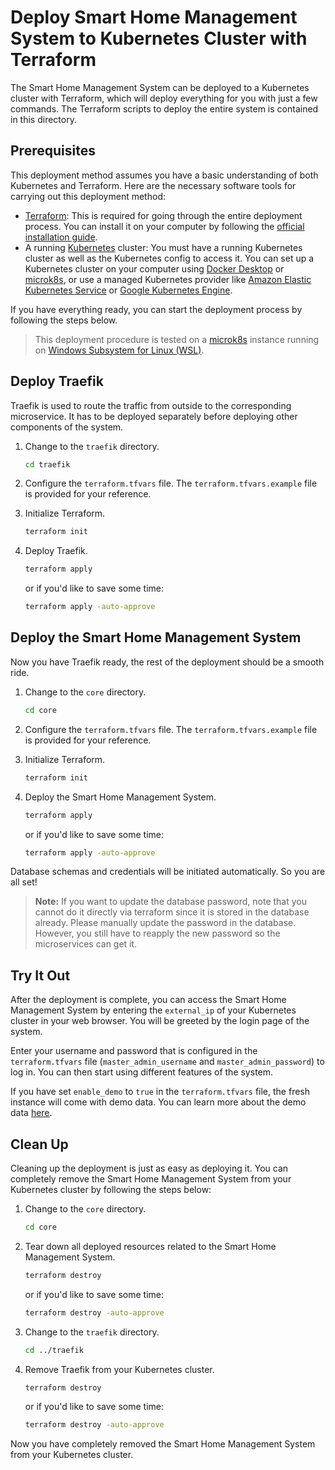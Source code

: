 # Deploy Smart Home Management System to Kubernetes Cluster with Terraform

The Smart Home Management System can be deployed to a Kubernetes cluster with Terraform, which will deploy everything
for you with just a few commands. The Terraform scripts to deploy the entire system is contained in this directory.

## Prerequisites

This deployment method assumes you have a basic understanding of both Kubernetes and Terraform. Here are the necessary
software tools for carrying out this deployment method:

- [Terraform](https://www.terraform.io/): This is required for going through the entire deployment process. You can
  install it on your computer by following
  the [official installation guide](https://developer.hashicorp.com/terraform/install).
- A running [Kubernetes](https://kubernetes.io/) cluster: You must have a running Kubernetes cluster as well as the
  Kubernetes config to access it. You can set up a Kubernetes cluster on your computer
  using [Docker Desktop](https://docs.docker.com/desktop/kubernetes/) or [microk8s](https://microk8s.io/), or use a
  managed Kubernetes provider like [Amazon Elastic Kubernetes Service](https://aws.amazon.com/eks/)
  or [Google Kubernetes Engine](https://cloud.google.com/kubernetes-engine/).

If you have everything ready, you can start the deployment process by following the steps below.

> This deployment procedure is tested on a [microk8s](https://microk8s.io/) instance running
> on [Windows Subsystem for Linux (WSL)](https://learn.microsoft.com/en-us/windows/wsl/about).

## Deploy Traefik

Traefik is used to route the traffic from outside to the corresponding microservice. It has to be deployed separately
before deploying other components of the system.

1. Change to the `traefik` directory.

    ```bash
    cd traefik
    ```
2. Configure the `terraform.tfvars` file. The `terraform.tfvars.example` file is provided for your reference.

3. Initialize Terraform.

    ```bash
    terraform init
    ```
4. Deploy Traefik.

    ```bash
    terraform apply
    ```
   or if you'd like to save some time:

    ```bash
    terraform apply -auto-approve
    ```

## Deploy the Smart Home Management System

Now you have Traefik ready, the rest of the deployment should be a smooth ride.

1. Change to the `core` directory.

    ```bash
    cd core
    ```

2. Configure the `terraform.tfvars` file. The `terraform.tfvars.example` file is provided for your reference.

3. Initialize Terraform.

    ```bash
    terraform init
    ```

4. Deploy the Smart Home Management System.

    ```bash
    terraform apply
    ```

   or if you'd like to save some time:

     ```bash
     terraform apply -auto-approve
     ```

Database schemas and credentials will be initiated automatically. So you are all set!

> **Note:** If you want to update the database password, note that you cannot do it directly via terraform since it is
> stored in the database already. Please manually update the password in the database. However, you still have to
> reapply
> the new password so the microservices can get it.

## Try It Out

After the deployment is complete, you can access the Smart Home Management System by entering the `external_ip` of your
Kubernetes cluster in your web browser. You will be greeted by the login page of the system.

Enter your username and password that is configured in the `terraform.tfvars` file (`master_admin_username`
and `master_admin_password`) to log in. You can then start using different features of the system.

If you have set `enable_demo` to `true` in the `terraform.tfvars` file, the fresh instance will come with demo data. You
can learn more about the demo data [here](../../extra-info/DEMO-DATA.md).

## Clean Up

Cleaning up the deployment is just as easy as deploying it. You can completely remove the Smart Home Management System
from your Kubernetes cluster by following the steps below:

1. Change to the `core` directory.

    ```bash
    cd core
    ```
2. Tear down all deployed resources related to the Smart Home Management System.

    ```bash
    terraform destroy
    ```
   or if you'd like to save some time:

   ```bash
   terraform destroy -auto-approve
   ```

3. Change to the `traefik` directory.

   ```bash
   cd ../traefik
   ```

4. Remove Traefik from your Kubernetes cluster.

    ```bash
    terraform destroy
    ```

   or if you'd like to save some time:

   ```bash
   terraform destroy -auto-approve
   ```

Now you have completely removed the Smart Home Management System from your Kubernetes cluster.